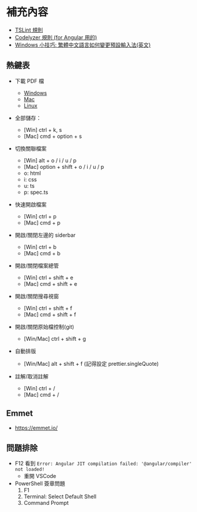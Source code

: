 # 補充內容

- [TSLint 規則](https://palantir.github.io/tslint/rules/)
- [Codelyzer 規則 (for Angular 用的)](https://github.com/mgechev/codelyzer)
- [Windows 小技巧: 繁體中文語言如何變更預設輸入法(英文)](https://blog.miniasp.com/post/2012/06/30/Windows-8-Tips-How-to-change-default-input-method-for-languages)


## 熱鍵表

- 下載 PDF 檔
    - [Windows](https://code.visualstudio.com/shortcuts/keyboard-shortcuts-windows.pdf)
    - [Mac](https://code.visualstudio.com/shortcuts/keyboard-shortcuts-macos.pdf)
    - [Linux](https://code.visualstudio.com/shortcuts/keyboard-shortcuts-linux.pdf)

- 全部儲存：
    - [Win] ctrl + k, s
    - [Mac] cmd + option + s

- 切換關聯檔案
    - [Win] alt + o / i / u / p
    - [Mac] option + shift + o / i / u / p
    - o: html
    - i: css
    - u: ts
    - p: spec.ts

- 快速開啟檔案
    - [Win] ctrl + p
    - [Mac] cmd + p

- 開啟/關閉左邊的 siderbar
    - [Win] ctrl + b
    - [Mac] cmd + b

- 開啟/關閉檔案總管
    - [Win] ctrl + shift + e
    - [Mac] cmd + shift + e

- 開啟/關閉搜尋視窗
    - [Win] ctrl + shift + f
    - [Mac] cmd + shift + f

- 開啟/關閉原始檔控制(git)
    - [Win/Mac] ctrl + shift + g

- 自動排版
    - [Win/Mac] alt + shift + f (記得設定 prettier.singleQuote)

- 註解/取消註解
    - [Win] ctrl + /
    - [Mac] cmd + /

## Emmet

- https://emmet.io/

## 問題排除

- F12 看到 `Error: Angular JIT compilation failed: '@angular/compiler' not loaded!` 
  - 重開 VSCode
- PowerShell 簽章問題
  1. F1
  2. Terminal: Select Default Shell
  3. Command Prompt
